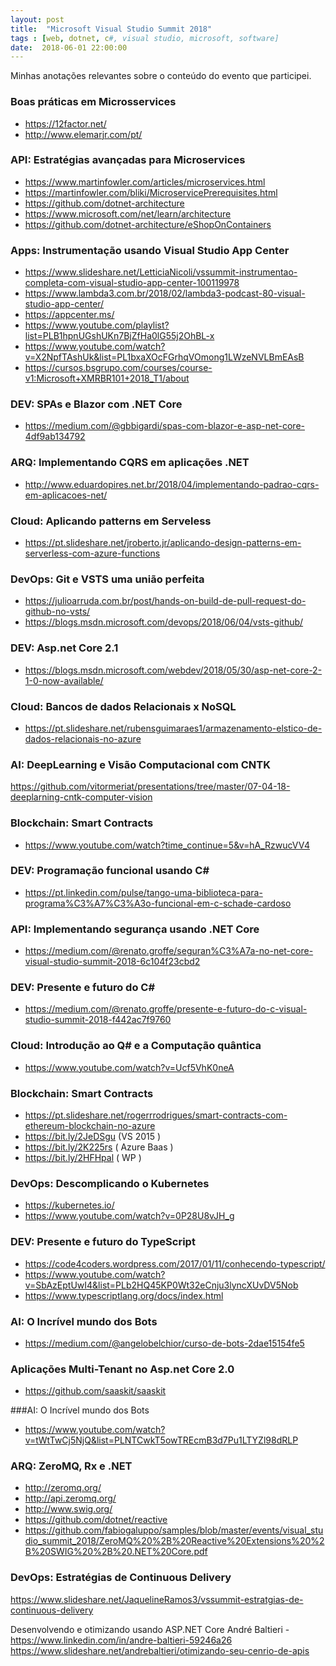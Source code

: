 ```yaml
---
layout: post
title:  "Microsoft Visual Studio Summit 2018"
tags : [web, dotnet, c#, visual studio, microsoft, software]
date:  2018-06-01 22:00:00
---
```


Minhas anotações relevantes sobre o conteúdo do evento que participei.

### Boas práticas em Microsservices 

- https://12factor.net/
- http://www.elemarjr.com/pt/

### API: Estratégias avançadas para Microservices 

- https://www.martinfowler.com/articles/microservices.html
- https://martinfowler.com/bliki/MicroservicePrerequisites.html
- https://github.com/dotnet-architecture
- https://www.microsoft.com/net/learn/architecture
- https://github.com/dotnet-architecture/eShopOnContainers

### Apps: Instrumentação usando Visual Studio App Center 

- https://www.slideshare.net/LetticiaNicoli/vssummit-instrumentao-completa-com-visual-studio-app-center-100119978
- https://www.lambda3.com.br/2018/02/lambda3-podcast-80-visual-studio-app-center/
- https://appcenter.ms/
- https://www.youtube.com/playlist?list=PLB1hpnUGshUKn7BjZfHa0lG55j2OhBL-x
- https://www.youtube.com/watch?v=X2NpfTAshUk&list=PL1bxaXOcFGrhqVOmong1LWzeNVLBmEAsB
- https://cursos.bsgrupo.com/courses/course-v1:Microsoft+XMRBR101+2018_T1/about

### DEV: SPAs e Blazor com .NET Core 

- https://medium.com/@gbbigardi/spas-com-blazor-e-asp-net-core-4df9ab134792

### ARQ: Implementando CQRS em aplicações .NET 

- http://www.eduardopires.net.br/2018/04/implementando-padrao-cqrs-em-aplicacoes-net/

### Cloud: Aplicando patterns em Serveless 

- https://pt.slideshare.net/jroberto.jr/aplicando-design-patterns-em-serverless-com-azure-functions

### DevOps: Git e VSTS uma união perfeita 

- https://julioarruda.com.br/post/hands-on-build-de-pull-request-do-github-no-vsts/
- https://blogs.msdn.microsoft.com/devops/2018/06/04/vsts-github/

### DEV: Asp.net Core 2.1 

- https://blogs.msdn.microsoft.com/webdev/2018/05/30/asp-net-core-2-1-0-now-available/

### Cloud: Bancos de dados Relacionais x NoSQL 

- https://pt.slideshare.net/rubensguimaraes1/armazenamento-elstico-de-dados-relacionais-no-azure

### AI: DeepLearning e Visão Computacional com CNTK 

https://github.com/vitormeriat/presentations/tree/master/07-04-18-deeplarning-cntk-computer-vision

### Blockchain: Smart Contracts 

- https://www.youtube.com/watch?time_continue=5&v=hA_RzwucVV4

### DEV: Programação funcional usando C# 

- https://pt.linkedin.com/pulse/tango-uma-biblioteca-para-programa%C3%A7%C3%A3o-funcional-em-c-schade-cardoso

### API: Implementando segurança usando .NET Core 

- https://medium.com/@renato.groffe/seguran%C3%A7a-no-net-core-visual-studio-summit-2018-6c104f23cbd2

### DEV: Presente e futuro do C# 

- https://medium.com/@renato.groffe/presente-e-futuro-do-c-visual-studio-summit-2018-f442ac7f9760

### Cloud: Introdução ao Q# e a Computação quântica 

- https://www.youtube.com/watch?v=Ucf5VhK0neA

### Blockchain: Smart Contracts 

- https://pt.slideshare.net/rogerrrodrigues/smart-contracts-com-ethereum-blockchain-no-azure
- https://bit.ly/2JeDSgu (VS 2015 ) 
- https://bit.ly/2K225rs ( Azure Baas ) 
- https://bit.ly/2HFHpal ( WP )

### DevOps: Descomplicando o Kubernetes 

- https://kubernetes.io/
- https://www.youtube.com/watch?v=0P28U8vJH_g

### DEV: Presente e futuro do TypeScript 

- https://code4coders.wordpress.com/2017/01/11/conhecendo-typescript/
- https://www.youtube.com/watch?v=SbAzEptUwI4&list=PLb2HQ45KP0Wt32eCnju3lyncXUvDV5Nob
- https://www.typescriptlang.org/docs/index.html

### AI: O Incrível mundo dos Bots

- https://medium.com/@angelobelchior/curso-de-bots-2dae15154fe5

### Aplicações Multi-Tenant no Asp.net Core 2.0 

- https://github.com/saaskit/saaskit

###AI: O Incrível mundo dos Bots

- https://www.youtube.com/watch?v=tWtTwCj5NjQ&list=PLNTCwkT5owTREcmB3d7Pu1LTYZl98dRLP

### ARQ: ZeroMQ, Rx e .NET 

- http://zeromq.org/
- http://api.zeromq.org/
- http://www.swig.org/
- https://github.com/dotnet/reactive
- https://github.com/fabiogaluppo/samples/blob/master/events/visual_studio_summit_2018/ZeroMQ%20%2B%20Reactive%20Extensions%20%2B%20SWIG%20%2B%20.NET%20Core.pdf

### DevOps: Estratégias de Continuous Delivery 

https://www.slideshare.net/JaquelineRamos3/vssummit-estratgias-de-continuous-delivery

Desenvolvendo e otimizando usando ASP.NET Core 
André Baltieri - https://www.linkedin.com/in/andre-baltieri-59246a26
https://www.slideshare.net/andrebaltieri/otimizando-seu-cenrio-de-apis